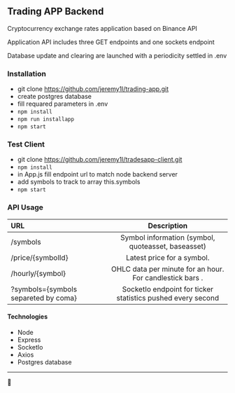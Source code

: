 ## Trading APP Backend

Cryptocurrency exchange rates application based on Binance API

Application API includes three GET endpoints and one sockets endpoint

Database update and clearing are launched with a periodicity settled in .env

### Installation
* git clone https://github.com/jeremy1l/trading-app.git
* create postgres database
* fill requared parameters in .env
* `npm install`
* `npm run installapp`
* `npm start`

### Test Client
* git clone https://github.com/jeremy1l/tradesapp-client.git
* `npm install`
* in App.js fill endpoint url to match node backend server
* add symbols to track to array this.symbols
* `npm start`

### API Usage
| URL  | Description |
| :------------ |:---------------:|
|/symbols | Symbol information (symbol, quoteasset, baseasset) |
|/price/{symbolId}     | Latest price for a symbol.        |
| /hourly/{symbol} |OHLC data per minute for an hour. For candlestick bars .  |
|?symbols={symbols separeted by coma} | SocketIo endpoint for ticker statistics pushed every second |


#### Technologies
- Node
- Express
- SocketIo
- Axios
- Postgres database

-----------

:tulip: